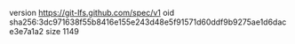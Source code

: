 version https://git-lfs.github.com/spec/v1
oid sha256:3dc971638f55b8416e155e243d48e5f91571d60ddf9b9275ae1d6dace3e7a1a2
size 1149
